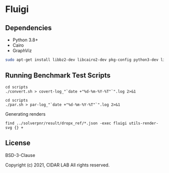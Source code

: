 # Fluigi

## Dependencies

- Python 3.8+
- Cairo
- GraphViz

```bash
sudo apt-get install libbz2-dev libcairo2-dev pkg-config python3-dev libffi-dev graphviz
```

## Running Benchmark Test Scripts

```
cd scripts
./convert.sh > covert-log_"`date +"%d-%m-%Y-%T"`".log 2>&1
```

```
cd scripts
./par.sh > par-log_"`date +"%d-%m-%Y-%T"`".log 2>&1
```

Generating renders
```
find ../solverpnr/result/dropx_ref/*.json -exec fluigi utils-render-svg {} +
```


## License

BSD-3-Clause

Copyright (c) 2021, CIDAR LAB All rights reserved.

